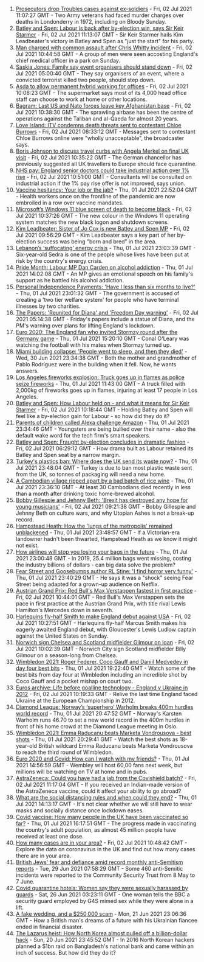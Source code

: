 1. [Prosecutors drop Troubles cases against ex-soldiers](https://www.bbc.co.uk/news/uk-northern-ireland-57694417) - Fri, 02 Jul 2021 11:07:27 GMT - Two Army veterans had faced murder charges over deaths in Londonderry in 1972, including on Bloody Sunday.
2. [Batley and Spen: Labour is back after by-election win, says Sir Keir Starmer](https://www.bbc.co.uk/news/uk-politics-57696431) - Fri, 02 Jul 2021 11:13:07 GMT - Sir Keir Starmer hails Kim Leadbeater's victory in Batley and Spen as "just the start" for his party.
3. [Man charged with common assault after Chris Whitty incident](https://www.bbc.co.uk/news/uk-57695301) - Fri, 02 Jul 2021 10:44:58 GMT - A group of men were seen accosting England's chief medical officer in a park on Sunday.
4. [Saskia Jones: Family say event organisers should stand down](https://www.bbc.co.uk/news/uk-57671575) - Fri, 02 Jul 2021 05:00:40 GMT - They say organisers of an event, where a convicted terrorist killed two people, should step down.
5. [Asda to allow permanent hybrid working for offices](https://www.bbc.co.uk/news/business-57693065) - Fri, 02 Jul 2021 10:08:23 GMT - The supermarket says most of its 4,000 head office staff can choose to work at home or other locations.
6. [Bagram: Last US and Nato forces leave key Afghanistan base](https://www.bbc.co.uk/news/world-asia-57692303) - Fri, 02 Jul 2021 10:38:30 GMT - The sprawling airbase has been the centre of operations against the Taliban and al-Qaeda for almost 20 years.
7. [Love Island: ITV condemns death threats sent to contestant Chloe Burrows](https://www.bbc.co.uk/news/entertainment-arts-57687190) - Fri, 02 Jul 2021 08:33:12 GMT - Messages sent to contestant Chloe Burrows online were "wholly unacceptable", the broadcaster says.
8. [Boris Johnson to discuss travel curbs with Angela Merkel on final UK visit](https://www.bbc.co.uk/news/uk-politics-57686826) - Fri, 02 Jul 2021 10:35:22 GMT - The German chancellor has previously suggested all UK travellers to Europe should face quarantine.
9. [NHS pay: England senior doctors could take industrial action over 1% rise](https://www.bbc.co.uk/news/health-57690068) - Fri, 02 Jul 2021 10:51:00 GMT - Consultants will be consulted on industrial action if the 1% pay rise offer is not improved, says union.
10. [Vaccine hesitancy: Your job or the jab?](https://www.bbc.co.uk/news/world-us-canada-57686717) - Thu, 01 Jul 2021 22:52:04 GMT - Health workers once on the frontline of the pandemic are now embroiled in a row over vaccine mandates.
11. [Microsoft’s Windows 11 blue screen of death to become black](https://www.bbc.co.uk/news/technology-57695586) - Fri, 02 Jul 2021 10:37:26 GMT - The new colour in the Windows 11 operating system matches the new black logon and shutdown screens.
12. [Kim Leadbeater: Sister of Jo Cox is new Batley and Spen MP](https://www.bbc.co.uk/news/uk-england-leeds-57693843) - Fri, 02 Jul 2021 09:56:29 GMT - Kim Leadbeater says a key part of her by-election success was being "born and bred" in the area.
13. [Lebanon’s ‘suffocating’ energy crisis](https://www.bbc.co.uk/news/world-middle-east-57685203) - Thu, 01 Jul 2021 23:03:39 GMT - Six-year-old Sedra is one of the people whose lives have been put at risk by the country's energy crisis.
14. [Pride Month: Labour MP Dan Carden on alcohol addiction](https://www.bbc.co.uk/news/uk-politics-57685213) - Thu, 01 Jul 2021 14:02:08 GMT - An MP gives an emotional speech on his family's support as he battled his alcohol addiction.
15. [Personal Independence Payments: 'Have I less than six months to live?'](https://www.bbc.co.uk/news/uk-57688734) - Thu, 01 Jul 2021 23:01:32 GMT - The government is accused of creating a 'two tier welfare system' for people who have terminal illnesses by two charities.
16. [The Papers: 'Reunited for Diana' and 'Freedom Day warning'](https://www.bbc.co.uk/news/blogs-the-papers-57690055) - Fri, 02 Jul 2021 05:14:38 GMT - Friday's papers include a statue of Diana, and the PM's warning over plans for lifting England's lockdown.
17. [Euro 2020: The England fan who invited Stormzy round after the Germany game](https://www.bbc.co.uk/news/newsbeat-57684981) - Thu, 01 Jul 2021 15:20:10 GMT - Conal O'Leary was watching the football with his mates when Stormzy turned up.
18. [Miami building collapse: 'People went to sleep, and then they died'](https://www.bbc.co.uk/news/world-us-canada-57674422) - Wed, 30 Jun 2021 23:34:38 GMT - Both the mother and grandmother of Pablo Rodríguez were in the building when it fell. Now, he wants answers.
19. [Los Angeles fireworks explosion: Truck goes up in flames as police seize fireworks](https://www.bbc.co.uk/news/world-us-canada-57682375) - Thu, 01 Jul 2021 11:43:00 GMT - A truck filled with 2,000kg of fireworks goes up in flames, injuring at least 17 people in Los Angeles.
20. [Batley and Spen: How Labour held on - and what it means for Sir Keir Starmer](https://www.bbc.co.uk/news/uk-politics-57692953) - Fri, 02 Jul 2021 10:18:44 GMT - Holding Batley and Spen will feel like a by-election gain for Labour - so how did they do it?
21. [Parents of children called Alexa challenge Amazon](https://www.bbc.co.uk/news/technology-57680173) - Thu, 01 Jul 2021 23:34:46 GMT - Youngsters are being bullied over their name - also the default wake word for the tech firm's smart speakers.
22. [Batley and Spen: Fraught by-election concludes in dramatic fashion](https://www.bbc.co.uk/news/uk-england-leeds-57690885) - Fri, 02 Jul 2021 06:29:12 GMT - How drama built as Labour retained its Batley and Spen seat by a narrow margin.
23. [Turkey's plastics ban: Where does the UK send its waste now?](https://www.bbc.co.uk/news/uk-57680723) - Thu, 01 Jul 2021 23:48:04 GMT - Turkey is due to ban most plastic waste sent from the UK, so tonnes of packaging will need a new home.
24. [A Cambodian village ripped apart by a bad batch of rice wine](https://www.bbc.co.uk/news/world-asia-57496790) - Thu, 01 Jul 2021 23:36:10 GMT - At least 30 Cambodians died recently in less than a month after drinking toxic home-brewed alcohol.
25. [Bobby Gillespie and Jehnny Beth: 'Brexit has destroyed any hope for young musicians'](https://www.bbc.co.uk/news/entertainment-arts-57637116) - Fri, 02 Jul 2021 09:21:38 GMT - Bobby Gillespie and Jehnny Beth on culture wars, and why Utopian Ashes is not a break-up record.
26. [Hampstead Heath: How the 'lungs of the metropolis' remained unblackened](https://www.bbc.co.uk/news/uk-england-london-57656978) - Thu, 01 Jul 2021 23:48:57 GMT - If a Victorian-era landowner hadn't been thwarted, Hampstead Heath as we know it might not exist.
27. [How airlines will stop you losing your bags in the future](https://www.bbc.co.uk/news/business-57232744) - Thu, 01 Jul 2021 23:00:48 GMT - In 2019, 25.4 million bags went missing, costing the industry billions of dollars - can big data solve the problem?
28. [Fear Street and Goosebumps author RL Stine: 'I find horror very funny'](https://www.bbc.co.uk/news/newsbeat-57663046) - Thu, 01 Jul 2021 23:40:29 GMT - He says it was a "shock" seeing Fear Street being adapted for a grown-up audience on Netflix.
29. [Austrian Grand Prix: Red Bull's Max Verstappen fastest in first practice](https://www.bbc.co.uk/sport/formula1/57695313) - Fri, 02 Jul 2021 10:44:01 GMT - Red Bull's Max Verstappen sets the pace in first practice at the Austrian Grand Prix, with title rival Lewis Hamilton's Mercedes down in seventh.
30. [Harlequins fly-half Smith to make England debut against USA](https://www.bbc.co.uk/sport/rugby-union/57695008) - Fri, 02 Jul 2021 10:27:51 GMT - Harlequins fly-half Marcus Smith makes his eagerly awaited England debut, with Gloucester's Lewis Ludlow captain against the United States on Sunday.
31. [Norwich sign Chelsea and Scotland midfielder Gilmour on loan](https://www.bbc.co.uk/sport/football/57692813) - Fri, 02 Jul 2021 10:02:39 GMT - Norwich City sign Scotland midfielder Billy Gilmour on a season-long from Chelsea.
32. [Wimbledon 2021: Roger Federer, Coco Gauff and Daniil Medvedev in day four best bits](https://www.bbc.co.uk/sport/av/tennis/57686362) - Thu, 01 Jul 2021 19:22:40 GMT - Watch some of the best bits from day four at Wimbledon including an incredible shot by Coco Gauff and a pocket mishap on court two.
33. [Euros archive: Life before goalline technology - England v Ukraine in 2012](https://www.bbc.co.uk/sport/av/football/57695914) - Fri, 02 Jul 2021 10:19:33 GMT - Relive the last time England faced Ukraine at the European Championship in 2012.
34. [Diamond League: Norway’s ‘superhero’ Warholm breaks 400m hurdles world record](https://www.bbc.co.uk/sport/av/athletics/57690155) - Thu, 01 Jul 2021 20:47:52 GMT - Norway's Karsten Warholm runs 46.70 to set a new world record in the 400m hurdles in front of his home crowd at the Diamond League meeting in Oslo.
35. [Wimbledon 2021: Emma Raducanu beats Marketa Vondrousova - best shots](https://www.bbc.co.uk/sport/av/tennis/57690135) - Thu, 01 Jul 2021 20:29:41 GMT - Watch the best shots as 18-year-old British wildcard Emma Raducanu beats Marketa Vondrousova to reach the third round of Wimbledon.
36. [Euro 2020 and Covid: How can I watch with my friends?](https://www.bbc.co.uk/news/uk-57386719) - Thu, 01 Jul 2021 14:56:59 GMT - Wembley will host 60,00 fans next week, but millions will be watching on TV at home and in pubs.
37. [AstraZeneca: Could you have had a jab from the Covishield batch?](https://www.bbc.co.uk/news/explainers-57665765) - Fri, 02 Jul 2021 11:17:04 GMT - If you received an Indian-made version of the AstraZeneca vaccine, could it affect your ability to go abroad?
38. [What are the social distancing rules and when could they end?](https://www.bbc.co.uk/news/uk-51506729) - Thu, 01 Jul 2021 14:13:17 GMT - It's not clear whether we will still have to wear masks and socially distance once lockdown eases.
39. [Covid vaccine: How many people in the UK have been vaccinated so far?](https://www.bbc.co.uk/news/health-55274833) - Thu, 01 Jul 2021 16:17:51 GMT - The progress made in vaccinating the country's adult population, as almost 45 million people have received at least one dose.
40. [How many cases are in your area?](https://www.bbc.co.uk/news/uk-51768274) - Fri, 02 Jul 2021 10:48:42 GMT - Explore the data on coronavirus in the UK and find out how many cases there are in your area.
41. [British Jews' fear and defiance amid record monthly anti-Semitism reports](https://www.bbc.co.uk/news/uk-57339266) - Tue, 29 Jun 2021 07:58:29 GMT - Some 460 anti-Semitic incidents were reported to the Community Security Trust from 8 May to 7 June.
42. [Covid quarantine hotels: Women say they were sexually harassed by guards](https://www.bbc.co.uk/news/stories-57609164) - Sat, 26 Jun 2021 03:23:11 GMT - One woman tells the BBC a security guard employed by G4S mimed sex while they were alone in a lift.
43. [A fake wedding, and a $250,000 scam](https://www.bbc.co.uk/news/world-europe-57358241) - Mon, 21 Jun 2021 23:06:36 GMT - How a British man's dreams of a future with his Ukrainian fiancee ended in financial disaster.
44. [The Lazarus heist: How North Korea almost pulled off a billion-dollar hack](https://www.bbc.co.uk/news/stories-57520169) - Sun, 20 Jun 2021 23:45:52 GMT - In 2016 North Korean hackers planned a $1bn raid on Bangladesh's national bank and came within an inch of success. But how did they do it?
